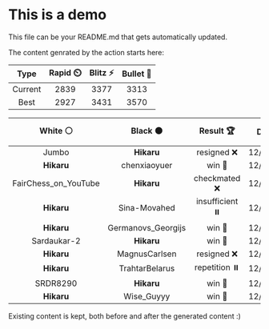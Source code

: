 # This is a demo

This file can be your README.md that gets automatically updated.

The content genrated by the action starts here:

<!--START_SECTION:chessStats-->
<!-- Automatically generated with https://github.com/Balastrong/chess-stats-action -->

| Type | Rapid ⏲️ | Blitz ⚡ | Bullet 🔫 |
|:---:|:---:|:---:|:---:|
| Current | 2839 | 3377 | 3313 |
| Best | 2927 | 3431 | 3570 |

| White ⚪ | Black ⚫ | Result 🏆 | Date 📅 | Position 🗺️ | Type 🕕 |
|:---:|:---:|:---:|:---:|:---:|:---:|
| Jumbo | **Hikaru** | resigned ❌ | 12/9/2025 | <a href="http://www.ee.unb.ca/cgi-bin/tervo/fen.pl?select=8/8/6p1/1k2Q2p/1Pr2P2/P1r3P1/1K5P/8 b - - 16 58">Link</a> | Blitz |
| **Hikaru** | chenxiaoyuer | win 🥇 | 12/9/2025 | <a href="http://www.ee.unb.ca/cgi-bin/tervo/fen.pl?select=8/4k2p/2P5/8/5P2/3BK1P1/7P/8 b - - 0 53">Link</a> | Blitz |
| FairChess_on_YouTube | **Hikaru** | checkmated ❌ | 12/9/2025 | <a href="http://www.ee.unb.ca/cgi-bin/tervo/fen.pl?select=6k1/p4bQ1/6pp/8/P2B2K1/2p2B2/7P/4q3 b - - 4 45">Link</a> | Blitz |
| **Hikaru** | Sina-Movahed | insufficient ⏸️ | 12/9/2025 | <a href="http://www.ee.unb.ca/cgi-bin/tervo/fen.pl?select=8/8/8/8/K3k3/8/8/8 b - - 0 67">Link</a> | Blitz |
| **Hikaru** | Germanovs_Georgijs | win 🥇 | 12/9/2025 | <a href="http://www.ee.unb.ca/cgi-bin/tervo/fen.pl?select=4r3/p4k2/1b4R1/6Nn/2PpB2P/BP2P2r/P2PKP2/8 b - - 2 31">Link</a> | Blitz |
| Sardaukar-2 | **Hikaru** | win 🥇 | 12/9/2025 | <a href="http://www.ee.unb.ca/cgi-bin/tervo/fen.pl?select=1rk4r/p1pp2pp/5b2/5q2/2p5/1P3bP1/P2R1B1P/Q1K1R3 w kq - 0 19">Link</a> | Blitz |
| **Hikaru** | MagnusCarlsen | resigned ❌ | 12/9/2025 | <a href="http://www.ee.unb.ca/cgi-bin/tervo/fen.pl?select=1r4k1/6bp/4N3/3p2P1/2b5/2K4P/2B5/8 w - - 1 45">Link</a> | Blitz |
| **Hikaru** | TrahtarBelarus | repetition ⏸️ | 12/9/2025 | <a href="http://www.ee.unb.ca/cgi-bin/tervo/fen.pl?select=8/kp4N1/1bp2p2/1p3B2/4P3/PPQn2P1/1P6/1K4q1 w - - 11 34">Link</a> | Blitz |
| SRDR8290 | **Hikaru** | win 🥇 | 12/9/2025 | <a href="http://www.ee.unb.ca/cgi-bin/tervo/fen.pl?select=1k3r2/ppr1b3/2qpQ3/P1p2p1p/1n3Pp1/NPB3P1/1KPP3P/R3R3 w - - 4 30">Link</a> | Blitz |
| **Hikaru** | Wise_Guyyy | win 🥇 | 12/9/2025 | <a href="http://www.ee.unb.ca/cgi-bin/tervo/fen.pl?select=r2nb1k1/pp3ppp/5q2/3N4/1Q2Pp1P/8/PP3P2/RB4KR b KQ - 0 16">Link</a> | Blitz |

<!--END_SECTION:chessStats-->

Existing content is kept, both before and after the generated content :)
